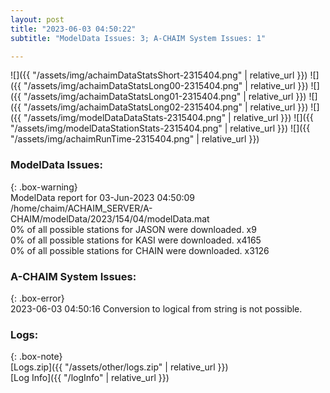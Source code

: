 ```yaml
---
layout: post
title: "2023-06-03 04:50:22"
subtitle: "ModelData Issues: 3; A-CHAIM System Issues: 1"

---
```


![]({{ "/assets/img/achaimDataStatsShort-2315404.png" | relative_url }})
![]({{ "/assets/img/achaimDataStatsLong00-2315404.png" | relative_url }})
![]({{ "/assets/img/achaimDataStatsLong01-2315404.png" | relative_url }})
![]({{ "/assets/img/achaimDataStatsLong02-2315404.png" | relative_url }})
![]({{ "/assets/img/modelDataDataStats-2315404.png" | relative_url }})
![]({{ "/assets/img/modelDataStationStats-2315404.png" | relative_url }})
![]({{ "/assets/img/achaimRunTime-2315404.png" | relative_url }})


### ModelData Issues:  
  
{: .box-warning}  
 ModelData report for 03-Jun-2023 04:50:09   
 /home/chaim/ACHAIM_SERVER/A-CHAIM/modelData/2023/154/04/modelData.mat   
 0% of all possible stations for JASON were downloaded. x9   
 0% of all possible stations for KASI were downloaded. x4165   
 0% of all possible stations for CHAIN were downloaded. x3126   
  
### A-CHAIM System Issues:  
  
{: .box-error}  
2023-06-03 04:50:16 Conversion to logical from string is not possible.  

### Logs:  
  
{: .box-note}  
[Logs.zip]({{ "/assets/other/logs.zip" | relative_url }})  
[Log Info]({{ "/logInfo" | relative_url }})  

